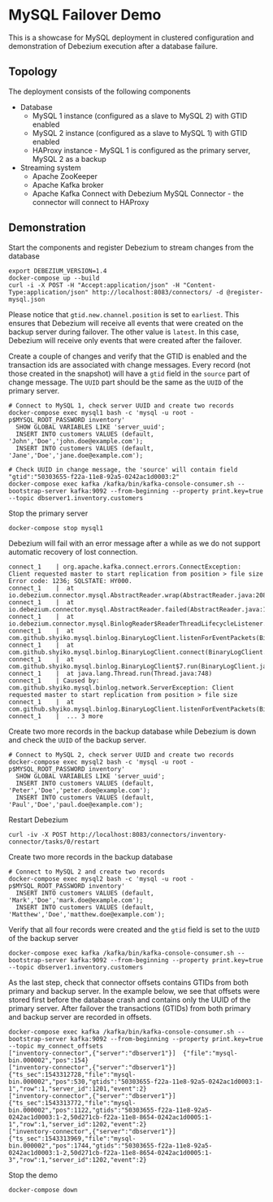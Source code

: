 # MySQL Failover Demo

This is a showcase for MySQL deployment in clustered configuration and demonstration of Debezium execution after a database failure.

## Topology

The deployment consists of the following components

* Database
  * MySQL 1 instance (configured as a slave to MySQL 2) with GTID enabled
  * MySQL 2 instance (configured as a slave to MySQL 1) with GTID enabled
  * HAProxy instance - MySQL 1 is configured as the primary server, MySQL 2 as a backup
* Streaming system
  * Apache ZooKeeper
  * Apache Kafka broker
  * Apache Kafka Connect with Debezium MySQL Connector - the connector will connect to HAProxy

## Demonstration

Start the components and register Debezium to stream changes from the database
```
export DEBEZIUM_VERSION=1.4
docker-compose up --build
curl -i -X POST -H "Accept:application/json" -H "Content-Type:application/json" http://localhost:8083/connectors/ -d @register-mysql.json
```

Please notice that `gtid.new.channel.position` is set to `earliest`.
This ensures that Debezium will receive all events that were created on the backup server during failover.
The other value is `latest`.
In this case, Debezium will receive only events that were created after the failover.

Create a couple of changes and verify that the GTID is enabled and the transaction ids are associated with change messages.
Every record (not those created in the snapshot) will have a `gtid` field in the `source` part of change message.
The `UUID` part should be the same as the `UUID` of the primary server.
```
# Connect to MySQL 1, check server UUID and create two records
docker-compose exec mysql1 bash -c 'mysql -u root -p$MYSQL_ROOT_PASSWORD inventory'
  SHOW GLOBAL VARIABLES LIKE 'server_uuid';
  INSERT INTO customers VALUES (default, 'John','Doe','john.doe@example.com');
  INSERT INTO customers VALUES (default, 'Jane','Doe','jane.doe@example.com');

# Check UUID in change message, the 'source' will contain field "gtid":"50303655-f22a-11e8-92a5-0242ac1d0003:2"
docker-compose exec kafka /kafka/bin/kafka-console-consumer.sh --bootstrap-server kafka:9092 --from-beginning --property print.key=true --topic dbserver1.inventory.customers
```

Stop the primary server
```
docker-compose stop mysql1
```

Debezium will fail with an error message after a while as we do not support automatic recovery of lost connection.
```
connect_1    | org.apache.kafka.connect.errors.ConnectException: Client requested master to start replication from position > file size Error code: 1236; SQLSTATE: HY000.
connect_1    | 	at io.debezium.connector.mysql.AbstractReader.wrap(AbstractReader.java:208)
connect_1    | 	at io.debezium.connector.mysql.AbstractReader.failed(AbstractReader.java:175)
connect_1    | 	at io.debezium.connector.mysql.BinlogReader$ReaderThreadLifecycleListener.onCommunicationFailure(BinlogReader.java:962)
connect_1    | 	at com.github.shyiko.mysql.binlog.BinaryLogClient.listenForEventPackets(BinaryLogClient.java:921)
connect_1    | 	at com.github.shyiko.mysql.binlog.BinaryLogClient.connect(BinaryLogClient.java:559)
connect_1    | 	at com.github.shyiko.mysql.binlog.BinaryLogClient$7.run(BinaryLogClient.java:793)
connect_1    | 	at java.lang.Thread.run(Thread.java:748)
connect_1    | Caused by: com.github.shyiko.mysql.binlog.network.ServerException: Client requested master to start replication from position > file size
connect_1    | 	at com.github.shyiko.mysql.binlog.BinaryLogClient.listenForEventPackets(BinaryLogClient.java:882)
connect_1    | 	... 3 more
```

Create two more records in the backup database while Debezium is down and check the `UUID` of the backup server.
```
# Connect to MySQL 2, check server UUID and create two records
docker-compose exec mysql2 bash -c 'mysql -u root -p$MYSQL_ROOT_PASSWORD inventory'
  SHOW GLOBAL VARIABLES LIKE 'server_uuid';
  INSERT INTO customers VALUES (default, 'Peter','Doe','peter.doe@example.com');
  INSERT INTO customers VALUES (default, 'Paul','Doe','paul.doe@example.com');
```

Restart Debezium
```
curl -iv -X POST http://localhost:8083/connectors/inventory-connector/tasks/0/restart
```

Create two more records in the backup database
```
# Connect to MySQL 2 and create two records
docker-compose exec mysql2 bash -c 'mysql -u root -p$MYSQL_ROOT_PASSWORD inventory'
  INSERT INTO customers VALUES (default, 'Mark','Doe','mark.doe@example.com');
  INSERT INTO customers VALUES (default, 'Matthew','Doe','matthew.doe@example.com');
```

Verify that all four records were created and the `gtid` field is set to the `UUID` of the backup server
```
docker-compose exec kafka /kafka/bin/kafka-console-consumer.sh --bootstrap-server kafka:9092 --from-beginning --property print.key=true --topic dbserver1.inventory.customers
```

As the last step, check that connector offsets contains GTIDs from both primary and backup server.
In the example below, we see that offsets were stored first before the database crash and contains only the UUID of the primary server.
After failover the transactions (GTIDs) from both primary and backup server are recorded in offsets.
```
docker-compose exec kafka /kafka/bin/kafka-console-consumer.sh --bootstrap-server kafka:9092 --from-beginning --property print.key=true --topic my_connect_offsets
["inventory-connector",{"server":"dbserver1"}]	{"file":"mysql-bin.000002","pos":154}
["inventory-connector",{"server":"dbserver1"}]	{"ts_sec":1543312728,"file":"mysql-bin.000002","pos":530,"gtids":"50303655-f22a-11e8-92a5-0242ac1d0003:1-1","row":1,"server_id":1201,"event":2}
["inventory-connector",{"server":"dbserver1"}]	{"ts_sec":1543313772,"file":"mysql-bin.000002","pos":1122,"gtids":"50303655-f22a-11e8-92a5-0242ac1d0003:1-2,50d271cb-f22a-11e8-8654-0242ac1d0005:1-1","row":1,"server_id":1202,"event":2}
["inventory-connector",{"server":"dbserver1"}]	{"ts_sec":1543313969,"file":"mysql-bin.000002","pos":1744,"gtids":"50303655-f22a-11e8-92a5-0242ac1d0003:1-2,50d271cb-f22a-11e8-8654-0242ac1d0005:1-3","row":1,"server_id":1202,"event":2}
```

Stop the demo
```
docker-compose down
```
